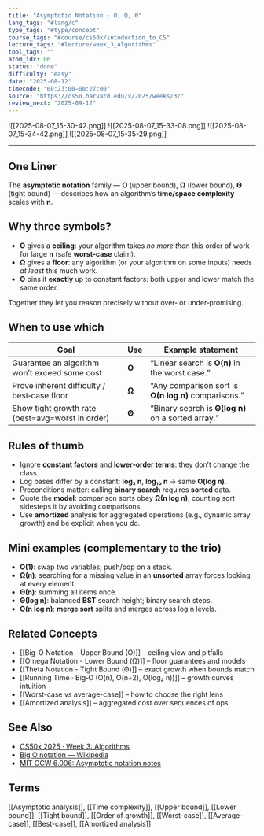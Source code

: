 ```yaml
---
title: "Asymptotic Notation · O, Ω, Θ"
lang_tags: "#lang/c"
type_tags: "#type/concept"
course_tags: "#course/cs50x/intoduction_to_CS"
lecture_tags: "#lecture/week_3_Algorithms"
tool_tags: ""
atom_idx: 06
status: "done"
difficulty: "easy"
date: "2025-08-12"
timecode: "00:23:00–00:27:00"
source: "https://cs50.harvard.edu/x/2025/weeks/3/"
review_next: "2025-09-12"
---
```


![[2025-08-07_15-30-42.png]]
![[2025-08-07_15-33-08.png]]
![[2025-08-07_15-34-42.png]]
![[2025-08-07_15-35-29.png]]

---

## One Liner
The **asymptotic notation** family — **O** (upper bound), **Ω** (lower bound), **Θ** (tight bound) — describes how an algorithm’s **time/space complexity** scales with **n**.

## Why three symbols?
- **O** gives a **ceiling**: your algorithm takes *no more than* this order of work for large **n** (safe **worst‑case** claim).
- **Ω** gives a **floor**: any algorithm (or your algorithm on some inputs) needs *at least* this much work.
- **Θ** pins it **exactly** up to constant factors: both upper and lower match the same order.

Together they let you reason precisely without over‑ or under‑promising.

## When to use which
| Goal                                             | Use   | Example statement                                    |
| ------------------------------------------------ | ----- | ---------------------------------------------------- |
| Guarantee an algorithm won’t exceed some cost    | **O** | “Linear search is **O(n)** in the worst case.”       |
| Prove inherent difficulty / best‑case floor      | **Ω** | “Any comparison sort is **Ω(n log n)** comparisons.” |
| Show tight growth rate (best=avg=worst in order) | **Θ** | “Binary search is **Θ(log n)** on a sorted array.”   |

## Rules of thumb
- Ignore **constant factors** and **lower‑order terms**: they don’t change the class.
- Log bases differ by a constant: **log₂ n**, **log₁₀ n** → same **O(log n)**.
- Preconditions matter: calling **binary search** requires **sorted** data.
- Quote the **model**: comparison sorts obey **Ω(n log n)**; counting sort sidesteps it by avoiding comparisons.
- Use **amortized** analysis for aggregated operations (e.g., dynamic array growth) and be explicit when you do.

## Mini examples (complementary to the trio)
- **O(1)**: swap two variables; push/pop on a stack.
- **Ω(n)**: searching for a missing value in an **unsorted** array forces looking at every element.
- **Θ(n)**: summing all items once.
- **Θ(log n)**: balanced **BST** search height; binary search steps.
- **O(n log n)**: **merge sort** splits and merges across log n levels.

## Related Concepts
- [[Big-O Notation - Upper Bound (O)]] – ceiling view and pitfalls
- [[Omega Notation - Lower Bound (Ω)]] – floor guarantees and models
- [[Theta Notation - Tight Bound (Θ)]] – exact growth when bounds match
- [[Running Time · Big‑O (O(n), O(n÷2), O(log₂ n))]] – growth curves intuition
- [[Worst-case vs average-case]] – how to choose the right lens
- [[Amortized analysis]] – aggregated cost over sequences of ops

## See Also
- [CS50x 2025 · Week 3: Algorithms](https://cs50.harvard.edu/x/2025/weeks/3/)
- [Big O notation — Wikipedia](https://en.wikipedia.org/wiki/Big_O_notation)
- [MIT OCW 6.006: Asymptotic notation notes](https://ocw.mit.edu/courses/6-006-introduction-to-algorithms-spring-2020/resources/mit6_006s20_lec2/)

## Terms
[[Asymptotic analysis]], [[Time complexity]], [[Upper bound]], [[Lower bound]], [[Tight bound]], [[Order of growth]], [[Worst-case]], [[Average-case]], [[Best-case]], [[Amortized analysis]]

